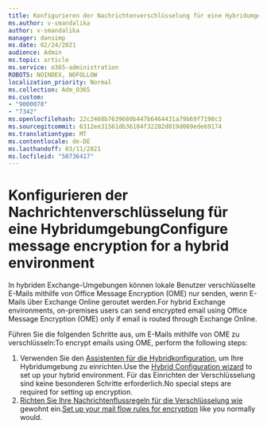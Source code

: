 ```yaml
---
title: Konfigurieren der Nachrichtenverschlüsselung für eine Hybridumgebung
ms.author: v-smandalika
author: v-smandalika
manager: dansimp
ms.date: 02/24/2021
audience: Admin
ms.topic: article
ms.service: o365-administration
ROBOTS: NOINDEX, NOFOLLOW
localization_priority: Normal
ms.collection: Adm_O365
ms.custom:
- "9000078"
- "7342"
ms.openlocfilehash: 22c2468b7639680b447b6464431a79b69f7198c3
ms.sourcegitcommit: 6312ee31561db36104f32282d019d069ede69174
ms.translationtype: MT
ms.contentlocale: de-DE
ms.lasthandoff: 03/11/2021
ms.locfileid: "50736417"
---
```

# <a name="configure-message-encryption-for-a-hybrid-environment"></a><span data-ttu-id="99f5b-102">Konfigurieren der Nachrichtenverschlüsselung für eine Hybridumgebung</span><span class="sxs-lookup"><span data-stu-id="99f5b-102">Configure message encryption for a hybrid environment</span></span>

<span data-ttu-id="99f5b-103">In hybriden Exchange-Umgebungen können lokale Benutzer verschlüsselte E-Mails mithilfe von Office Message Encryption (OME) nur senden, wenn E-Mails über Exchange Online geroutet werden.</span><span class="sxs-lookup"><span data-stu-id="99f5b-103">For hybrid Exchange environments, on-premises users can send encrypted email using Office Message Encryption (OME) only if email is routed through Exchange Online.</span></span>

<span data-ttu-id="99f5b-104">Führen Sie die folgenden Schritte aus, um E-Mails mithilfe von OME zu verschlüsseln:</span><span class="sxs-lookup"><span data-stu-id="99f5b-104">To encrypt emails using OME, perform the following steps:</span></span>

1. <span data-ttu-id="99f5b-105">Verwenden Sie den [Assistenten für die Hybridkonfiguration,](https://docs.microsoft.com/Exchange/hybrid-configuration-wizard) um Ihre Hybridumgebung zu einrichten.</span><span class="sxs-lookup"><span data-stu-id="99f5b-105">Use the [Hybrid Configuration wizard](https://docs.microsoft.com/Exchange/hybrid-configuration-wizard) to set up your hybrid environment.</span></span> <span data-ttu-id="99f5b-106">Für das Einrichten der Verschlüsselung sind keine besonderen Schritte erforderlich.</span><span class="sxs-lookup"><span data-stu-id="99f5b-106">No special steps are required for setting up encryption.</span></span>
2. <span data-ttu-id="99f5b-107">[Richten Sie Ihre Nachrichtenflussregeln für die Verschlüsselung wie](https://docs.microsoft.com/microsoft-365/compliance/define-mail-flow-rules-to-encrypt-email) gewohnt ein.</span><span class="sxs-lookup"><span data-stu-id="99f5b-107">[Set up your mail flow rules for encryption](https://docs.microsoft.com/microsoft-365/compliance/define-mail-flow-rules-to-encrypt-email) like you normally would.</span></span>



